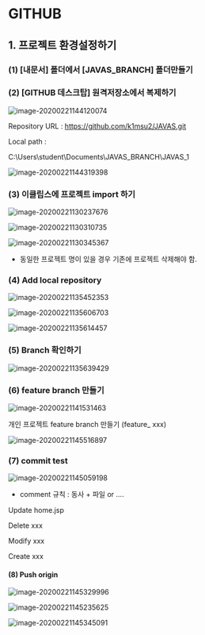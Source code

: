 # GITHUB



## 1. 프로젝트 환경설정하기



### (1) [내문서] 폴더에서  [JAVAS_BRANCH] 폴더만들기



### (2) [GITHUB 데스크탑] 원격저장소에서 복제하기





![image-20200221144120074](C:\Users\student\AppData\Roaming\Typora\typora-user-images\image-20200221144120074.png)



Repository URL : https://github.com/k1msu2/JAVAS.git

Local path :  

C:\Users\student\Documents\JAVAS_BRANCH\JAVAS_1



![image-20200221144319398](C:\Users\student\AppData\Roaming\Typora\typora-user-images\image-20200221144319398.png)



### (3) 이클립스에 프로젝트 import 하기



![image-20200221130237676](C:\Users\student\AppData\Roaming\Typora\typora-user-images\image-20200221130237676.png)

![image-20200221130310735](C:\Users\student\AppData\Roaming\Typora\typora-user-images\image-20200221130310735.png)

![image-20200221130345367](C:\Users\student\AppData\Roaming\Typora\typora-user-images\image-20200221130345367.png)

* 동일한 프로젝트 명이 있을 경우 기존에 프로젝트 삭제해야 함.

  

### (4) Add local repository

![image-20200221135452353](C:\Users\student\AppData\Roaming\Typora\typora-user-images\image-20200221135452353.png)

![image-20200221135606703](C:\Users\student\AppData\Roaming\Typora\typora-user-images\image-20200221135606703.png)

![image-20200221135614457](C:\Users\student\AppData\Roaming\Typora\typora-user-images\image-20200221135614457.png)



### (5) Branch 확인하기

![image-20200221135639429](C:\Users\student\AppData\Roaming\Typora\typora-user-images\image-20200221135639429.png)

### (6) feature branch 만들기



![image-20200221141531463](C:\Users\student\AppData\Roaming\Typora\typora-user-images\image-20200221141531463.png)





개인 프로젝트 feature branch 만들기 (feature_ xxx)

![image-20200221145516897](C:\Users\student\AppData\Roaming\Typora\typora-user-images\image-20200221145516897.png)



### (7) commit test

![image-20200221145059198](C:\Users\student\AppData\Roaming\Typora\typora-user-images\image-20200221145059198.png)

* comment 규칙 : 동사 + 파일 or ....

Update home.jsp

Delete xxx

Modify xxx

Create xxx

#### (8) Push origin 



![image-20200221145329996](C:\Users\student\AppData\Roaming\Typora\typora-user-images\image-20200221145329996.png)

![image-20200221145235625](C:\Users\student\AppData\Roaming\Typora\typora-user-images\image-20200221145235625.png)



![image-20200221145345091](C:\Users\student\AppData\Roaming\Typora\typora-user-images\image-20200221145345091.png)

